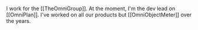 

I work for the [[TheOmniGroup]].  At the moment, I'm the dev lead on [[OmniPlan]].  I've worked on all our products but [[OmniObjectMeter]] over the years.